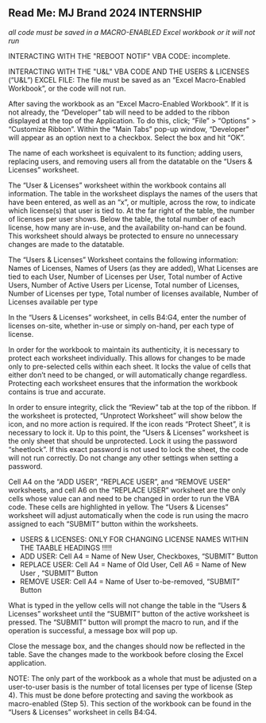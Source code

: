 Read Me: MJ Brand 2024 INTERNSHIP 
-
*all code must be saved in a MACRO-ENABLED Excel workbook or it will not run*

INTERACTING WITH THE "REBOOT NOTIF" VBA CODE:
incomplete.

INTERACTING WITH THE "U&L" VBA CODE AND THE USERS & LICENSES (“U&L”) EXCEL FILE:
The file must be saved as an “Excel Macro-Enabled Workbook”, or the code will not run.

After saving the workbook as an “Excel Macro-Enabled Workbook”. 
If it is not already, the “Developer” tab will need to be added to the ribbon displayed at the top of the Application. 
To do this, click; “File” > “Options” > “Customize Ribbon”. 
Within the “Main Tabs” pop-up window, “Developer” will appear as an option next to a checkbox. 
Select the box and hit “OK”.

The name of each worksheet is equivalent to its function; adding users, replacing users, and removing users all from the datatable on the “Users & Licenses” worksheet. 

The “User & Licenses” worksheet within the workbook contains all information. 
The table in the worksheet displays the names of the users that have been entered, as well as an “x”, or multiple, across the row, to indicate which license(s) that user is tied to. 
At the far right of the table, the number of licenses per user shows. Below the table, the total number of each license, how many are in-use, and the availability on-hand can be found. 
This worksheet should always be protected to ensure no unnecessary changes are made to the datatable. 		
	
The “Users & Licenses” Worksheet contains the following information:
Names of Licenses,
Names of Users (as they are added),
What Licenses are tied to each User,
Number of Licenses per User,
Total number of Active Users,
Number of Active Users per License,
Total number of Licenses,
Number of Licenses per type,
Total number of licenses available, 
Number of Licenses available per type

In the “Users & Licenses” worksheet, in cells B4:G4, enter the number of licenses on-site, whether in-use or simply on-hand, per each type of license. 

In order for the workbook to maintain its authenticity, it is necessary to protect each worksheet individually. 
This allows for changes to be made only to pre-selected cells within each sheet. 
It locks the value of cells that either don’t need to be changed, or will automatically change regardless. 
Protecting each worksheet ensures that the information the workbook contains is true and accurate. 

In order to ensure integrity, click the “Review” tab at the top of the ribbon. 
If the worksheet is protected, “Unprotect Worksheet” will show below the icon, and no more action is required. 
If the icon reads “Protect Sheet”,  it is necessary to lock it. 
Up to this point, the “Users & Licenses” worksheet is the only sheet that should be unprotected. Lock it using the password “sheetlock”. 
If this exact password is not used to lock the sheet, the code will not run correctly. 
Do not change any other settings when setting a password.

Cell A4 on the “ADD USER”, “REPLACE USER”, and “REMOVE USER” worksheets, and cell A6 on the “REPLACE USER” worksheet are the only cells whose value can and need to be changed in order to run the VBA code. 
These cells are highlighted in yellow.
The “Users & Licenses” worksheet will adjust automatically when the code is run using the macro assigned to each “SUBMIT” button within the worksheets.

- USERS & LICENSES: ONLY FOR CHANGING LICENSE NAMES WITHIN THE TAABLE HEADINGS !!!!!
- ADD USER: Cell A4 = Name of New User, Checkboxes, “SUBMIT” Button
- REPLACE USER: Cell A4 = Name of Old User, Cell A6 = Name of New User , “SUBMIT” Button
- REMOVE USER: Cell A4 = Name of User to-be-removed, “SUBMIT” Button

What is typed in the yellow cells will not change the table in the “Users & Licenses” worksheet until the “SUBMIT” button of the active worksheet is pressed. 
The “SUBMIT” button will prompt the macro to run, and if the operation is successful, a message box will pop up.

Close the message box, and the changes should now be reflected in the table. 
Save the changes made to the workbook before closing the Excel application.

NOTE: The only part of the workbook as a whole that must be adjusted on a user-to-user basis is the number of total licenses per type of license (Step 4). 
This must be done before protecting and saving the workbook as macro-enabled (Step 5). 
This section of the workbook can be found in the “Users & Licenses” worksheet in cells B4:G4. 
